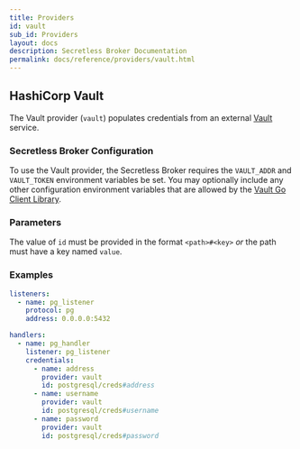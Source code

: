 ```yaml
---
title: Providers
id: vault
sub_id: Providers
layout: docs
description: Secretless Broker Documentation
permalink: docs/reference/providers/vault.html
---
```


## HashiCorp Vault
The Vault provider (`vault`) populates credentials from an external
[Vault](https://www.vaultproject.io/) service.

### Secretless Broker Configuration
To use the Vault provider, the Secretless Broker requires the `VAULT_ADDR` and
`VAULT_TOKEN` environment variables be set. You may optionally include any other
configuration environment variables that are allowed by the
[Vault Go Client Library](https://github.com/hashicorp/vault/tree/master/api).

### Parameters
The value of `id` must be provided in the format `<path>#<key>` _or_ the path
must have a key named `value`.

### Examples
``` yaml
listeners:
  - name: pg_listener
    protocol: pg
    address: 0.0.0.0:5432

handlers:
  - name: pg_handler
    listener: pg_listener
    credentials:
      - name: address
        provider: vault
        id: postgresql/creds#address
      - name: username
        provider: vault
        id: postgresql/creds#username
      - name: password
        provider: vault
        id: postgresql/creds#password
```

